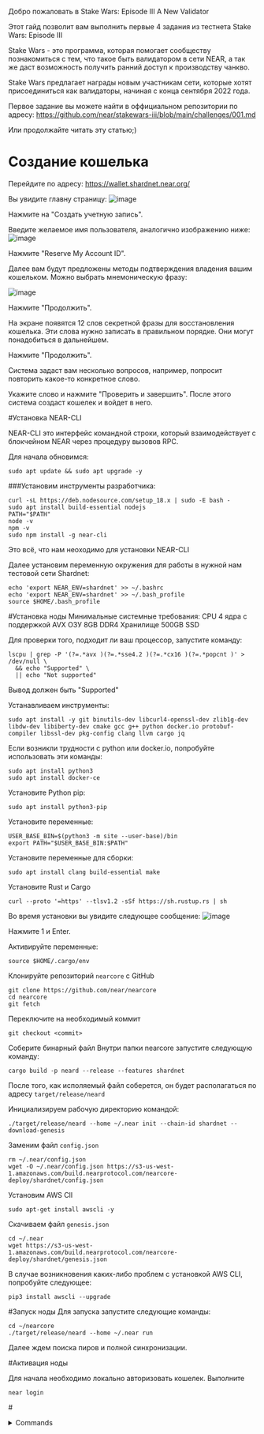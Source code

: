 Добро пожаловать в Stake Wars: Episode III A New Validator

Этот гайд позволит вам выполнить первые 4 задания из тестнета Stake Wars: Episode III

Stake Wars - это программа, которая помогает сообществу познакомиться с тем, что такое быть валидатором в сети NEAR, а так же даст возможность получить ранний доступ к производству чанкво.

Stake Wars предлагает награды новым участникам сети, которые хотят присоединиться как валидаторы, начиная с конца сентября 2022 года.

Первое задание вы можете найти в оффициальном репозитории по адресу:
https://github.com/near/stakewars-iii/blob/main/challenges/001.md

Или продолжайте читать эту статью;)

# Создание кошелька

Перейдите по адресу:
https://wallet.shardnet.near.org/

Вы увидите главну страницу:
![image](https://user-images.githubusercontent.com/55095076/183408111-d1b9b2f4-25dc-4ecc-8b95-9ee964ba42e6.png)

Нажмите на "Создать учетную запись".

Введите желаемое имя пользователя, аналогично изображению ниже:
![image](https://user-images.githubusercontent.com/55095076/183408882-21e5b8b1-9651-44c8-bc44-96ea606d88ed.png)

Нажмите "Reserve My Account ID".

Далее вам будут предложены методы подтверждения владения вашим кошельком. Можно выбрать мнемоническую фразу:

![image](https://user-images.githubusercontent.com/55095076/183409233-a3afd63c-d573-4a94-b78e-5e3561e3f89a.png)

Нажмите "Продолжить".

На экране появятся 12 слов секретной фразы для восстановления кошелька. Эти слова нужно записать в правильном порядке. Они могут понадобиться в дальнейшем.

Нажмите "Продолжить".

Система задаст вам несколько вопросов, например, попросит повторить какое-то конкретное слово.

Укажите слово и нажмите "Проверить и завершить". После этого система создаст кошелек и войдет в него.

#Установка NEAR-CLI

NEAR-CLI это интерфейс командной строки, который взаимодействует с блокчейном NEAR через процедуру вызовов RPC.

Для начала обновимся:

```
sudo apt update && sudo apt upgrade -y
```

###Установим инструменты разработчика:
```
curl -sL https://deb.nodesource.com/setup_18.x | sudo -E bash -  
sudo apt install build-essential nodejs
PATH="$PATH"
node -v
npm -v
sudo npm install -g near-cli
```
Это всё, что нам неоходимо для установки NEAR-CLI

Далее установим переменную окружения для работы в нужной нам тестовой сети Shardnet:
```
echo 'export NEAR_ENV=shardnet' >> ~/.bashrc
echo 'export NEAR_ENV=shardnet' >> ~/.bash_profile
source $HOME/.bash_profile
```

#Установка ноды
Минимальные системные требования:
CPU 4 ядра с поддержкой AVX
ОЗУ 8GB DDR4
Хранилище 500GB SSD

Для проверки того, подходит ли ваш процессор, запустите команду:
```
lscpu | grep -P '(?=.*avx )(?=.*sse4.2 )(?=.*cx16 )(?=.*popcnt )' > /dev/null \
  && echo "Supported" \
  || echo "Not supported"
```

Вывод должен быть "Supported"

Устанавливаем инструменты:
```
sudo apt install -y git binutils-dev libcurl4-openssl-dev zlib1g-dev libdw-dev libiberty-dev cmake gcc g++ python docker.io protobuf-compiler libssl-dev pkg-config clang llvm cargo jq
```

Если возникли трудности с python или docker.io, попробуйте использовать эти команды:
```
sudo apt install python3
sudo apt install docker-ce
```

Установите Python pip:
```
sudo apt install python3-pip
```

Установите переменные:
```
USER_BASE_BIN=$(python3 -m site --user-base)/bin
export PATH="$USER_BASE_BIN:$PATH"
```

Установите переменные для сборки:
```
sudo apt install clang build-essential make
```

Установите Rust и Cargo
```
curl --proto '=https' --tlsv1.2 -sSf https://sh.rustup.rs | sh
```

Во время установки вы увидите следующее сообщение:
![image](https://user-images.githubusercontent.com/55095076/183910041-de83c08f-c410-4555-9c1e-415038e775b7.png)

Нажмите 1 и Enter.

Активируйте переменные:
```
source $HOME/.cargo/env
```

Клонируйте репозиторий <code>nearcore</code> с GitHub
```
git clone https://github.com/near/nearcore
cd nearcore
git fetch
```

Переключите на необходимый коммит
```
git checkout <commit>
```

Соберите бинарный файл
Внутри папки nearcore запустите следующую команду:
```
cargo build -p neard --release --features shardnet
```

После того, как исполяемый файл соберется, он будет располагаться по адресу <code>target/release/neard</code>

Инициализируем рабочую директорию командой:
```
./target/release/neard --home ~/.near init --chain-id shardnet --download-genesis
```

Заменим файл <code>config.json</code>
```
rm ~/.near/config.json
wget -O ~/.near/config.json https://s3-us-west-1.amazonaws.com/build.nearprotocol.com/nearcore-deploy/shardnet/config.json
```

Установим AWS ClI
```
sudo apt-get install awscli -y
```

Скачиваем файл <code>genesis.json</code>
```
cd ~/.near
wget https://s3-us-west-1.amazonaws.com/build.nearprotocol.com/nearcore-deploy/shardnet/genesis.json
```

В случае возникновения каких-либо проблем с установкой AWS CLI, попробуйте следующее:
```
pip3 install awscli --upgrade
```

#Запуск ноды
Для запуска запустите следующие команды:
```
cd ~/nearcore
./target/release/neard --home ~/.near run
```


Далее ждем поиска пиров и полной синхронизации.

#Активация ноды

Для начала необходимо локально авторизовать кошелек. Выполните
```
near login
```


#<details><summary>Commands</summary>
<p>

To see all proposals to become a validator
```
near proposals  
```

To see current list of validators
```
near validators current
```

To see list of validators in next epoch
```
near validators next
```
</p>
</details>

